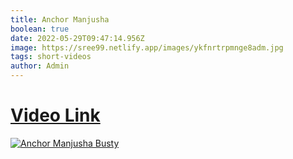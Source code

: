```yaml
---
title: Anchor Manjusha
boolean: true
date: 2022-05-29T09:47:14.956Z
image: https://sree99.netlify.app/images/ykfnrtrpmnge8adm.jpg
tags: short-videos
author: Admin
---
```

# [Video Link](https://dailynewz.xyz/shortvids.php?s=ykfnrtrpmnge8adm)

[![Anchor Manjusha Busty](https://sree99.netlify.app/images/ykfnrtrpmnge8adm.jpg)](https://dailynewz.xyz/shortvids.php?s=ykfnrtrpmnge8adm)